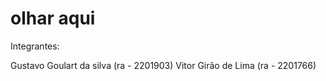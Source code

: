 # olhar aqui

Integrantes:

Gustavo Goulart da silva (ra - 2201903)
Vitor Girão de Lima (ra - 2201766)